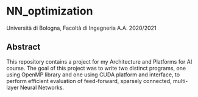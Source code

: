 # NN_optimization
Università di Bologna, Facoltà di Ingegneria A.A. 2020/2021

## Abstract
This repository contains a project for my Architecture and Platforms for AI course.
The goal of this project was to write two distinct programs, one using OpenMP library and one using CUDA platform and interface, to perform efficient evaluation of feed-forward, sparsely connected, multi-layer Neural Networks.
